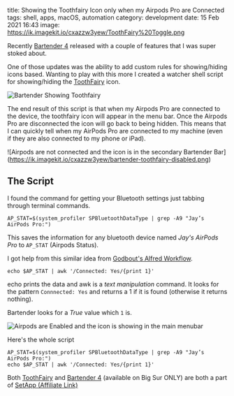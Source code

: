 title: Showing the Toothfairy Icon only when my Airpods Pro are Connected
tags: shell, apps, macOS, automation
category: development
date: 15 Feb 2021 16:43
image: https://ik.imagekit.io/cxazzw3yew/ToothFairy%20Toggle.png

Recently [Bartender 4][Bartender] released with a couple of features that I was super stoked about. 

One of those updates was the ability to add custom rules for showing/hiding icons based. Wanting to play with this more I created a watcher shell script for showing/hiding the [ToothFairy][ToothFairy] icon.

![Bartender Showing Toothfairy](https://ik.imagekit.io/cxazzw3yew/ToothFairy%20Toggle.png)

The end result of this script is that when my Airpods Pro are connected to the device, the toothfairy icon will appear in the menu bar. Once the Airpods Pro are disconnected the icon will go back to being hidden. This means that I can quickly tell when my AirPods Pro are connected to my machine (even if they are also connected to my phone or iPad).

![Airpods are not connected and the icon is in the secondary Bartender Bar] (https://ik.imagekit.io/cxazzw3yew/bartender-toothfairy-disabled.png)

## The Script
I found the command for getting your Bluetooth settings just tabbing through terminal commands. 

`AP_STAT=$(system_profiler SPBluetoothDataType | grep -A9 "Jay’s AirPods Pro:")`

This saves the information for any bluetooth device named _Jay's AirPods Pro_ to `AP_STAT` (Airpods Status).

I got help from this similar idea from [Godbout's Alfred Workflow](https://github.com/godbout/alfred-airpodspro-battery). 

`echo $AP_STAT | awk '/Connected: Yes/{print 1}'`

echo prints the data and awk is a _text manipulation_ command. It looks for the pattern `Connnected: Yes` and returns a 1 if it is found (otherwise it returns nothing).

Bartender looks for a _True_ value which `1` is. 

![Airpods are Enabled and the icon is showing in the main menubar](https://ik.imagekit.io/cxazzw3yew/toothfairy-bartender-enabled.png)


Here's the whole script

```
AP_STAT=$(system_profiler SPBluetoothDataType | grep -A9 "Jay’s AirPods Pro:")
echo $AP_STAT | awk '/Connected: Yes/{print 1}'
```

Both [ToothFairy][ToothFairy] and [Bartender 4][Bartender] (available on Big Sur ONLY) are both a part of [SetApp (Affiliate Link)](https://go.setapp.com/invite/6bcd77a8-3223-482b-bcd2-ff337999765d)

[Bartender]: https://macbartender.com
[ToothFairy]: https://c-command.com/toothfairy/
